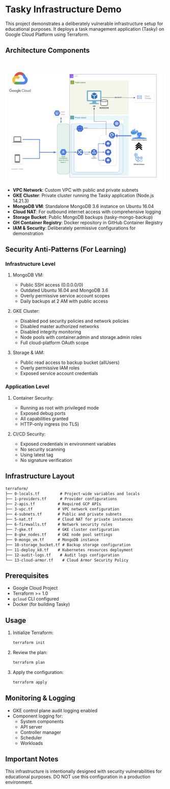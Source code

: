 # Tasky Infrastructure Demo

This project demonstrates a deliberately vulnerable infrastructure setup for educational purposes. It deploys a task management application (Tasky) on Google Cloud Platform using Terraform.

## Architecture Components

<br><br>![Alt text](<./screenshots/Insecure Diagram.jpg>) 

- **VPC Network**: Custom VPC with public and private subnets
- **GKE Cluster**: Private cluster running the Tasky application (Node.js 14.21.3)
- **MongoDB VM**: Standalone MongoDB 3.6 instance on Ubuntu 16.04
- **Cloud NAT**: For outbound internet access with comprehensive logging
- **Storage Bucket**: Public MongoDB backups (tasky-mongo-backup)
- **GH Container Registry**: Docker repository in GitHub Container Registry
- **IAM & Security**: Deliberately permissive configurations for demonstration

## Security Anti-Patterns (For Learning)

### Infrastructure Level
1. MongoDB VM:
   - Public SSH access (0.0.0.0/0)
   - Outdated Ubuntu 16.04 and MongoDB 3.6
   - Overly permissive service account scopes
   - Daily backups at 2 AM with public access

2. GKE Cluster:
   - Disabled pod security policies and network policies
   - Disabled master authorized networks
   - Disabled integrity monitoring
   - Node pools with container.admin and storage.admin roles
   - Full cloud-platform OAuth scope

3. Storage & IAM:
   - Public read access to backup bucket (allUsers)
   - Overly permissive IAM roles
   - Exposed service account credentials

### Application Level
1. Container Security:
   - Running as root with privileged mode
   - Exposed debug ports
   - All capabilities granted
   - HTTP-only ingress (no TLS)

2. CI/CD Security:
   - Exposed credentials in environment variables
   - No security scanning
   - Using latest tag
   - No signature verification

## Infrastructure Layout

```
terraform/
├── 0-locals.tf         # Project-wide variables and locals
├── 1-providers.tf      # Provider configurations
├── 2-apis.tf          # Required GCP APIs
├── 3-vpc.tf           # VPC network configuration
├── 4-subnets.tf       # Public and private subnets
├── 5-nat.tf           # Cloud NAT for private instances
├── 6-firewalls.tf     # Network security rules
├── 7-gke.tf           # GKE cluster configuration
├── 8-gke_nodes.tf     # GKE node pool settings
├── 9-mongo_vm.tf      # MongoDB instance
├── 10-storage_bucket.tf # Backup storage configuration
├── 11-deploy_k8.tf    # Kubernetes resources deployment
├── 12-audit-logs.tf    # Audit logs configuration
└── 13-cloud-armor.tf    # Cloud Armor Security Policy
```

## Prerequisites

- Google Cloud Project
- Terraform >= 1.0
- `gcloud` CLI configured
- Docker (for building Tasky)

## Usage

1. Initialize Terraform:
   ```bash
   terraform init
   ```

2. Review the plan:
   ```bash
   terraform plan
   ```

3. Apply the configuration:
   ```bash
   terraform apply
   ```

## Monitoring & Logging

- GKE control plane audit logging enabled
- Component logging for:
  - System components
  - API server
  - Controller manager
  - Scheduler
  - Workloads

## Important Notes

This infrastructure is intentionally designed with security vulnerabilities for educational purposes. DO NOT use this configuration in a production environment.
